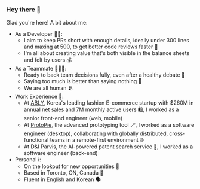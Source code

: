 ### Hey there 👋

Glad you're here! A bit about me:

- As a Developer 🧑‍💻:
  - I aim to keep PRs short with enough details, ideally under 300 lines and maxing at 500, to get better code reviews faster 👀
  - I'm all about creating value that's both visible in the balance sheets and felt by users 💰
- As a Teammate 🧑‍🤝‍🧑:
  - Ready to back team decisions fully, even after a healthy debate 🤝
  - Saying too much is better than saying nothing 📢
  - We are all human 🫂
- Work Experience 💼:
  - At [ABLY](https://www.linkedin.com/company/ably-corp/), Korea's leading fashion E-commerce startup with $260M in annual net sales and 7M monthly active users 🛍️, I worked as a senior front-end engineer (web, mobile) 
  - At [ProtoPie](https://www.protopie.io/), the advanced prototyping tool 🪄, I worked as a software engineer (desktop), collaborating with globally distributed, cross-functional teams in a remote-first environment 🌐
  - At D&I Parvis, the AI-powered patent search service 🔎, I worked as a software engineer (back-end) 
- Personal ℹ️:
  - On the lookout for new opportunities 🌟
  - Based in Toronto, ON, Canada 🍁
  - Fluent in English and Korean 🗣️

